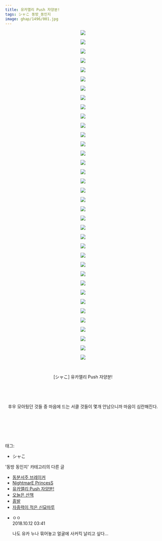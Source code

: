 ```yaml
---
title: 유카앨리 Push 자양분!
tags: シャこ 동방_동인지
image: ghap/1496/001.jpg
---
```

<div class="article">
<p style="text-align: center; clear: none; float: none;"><img src="{{ site.nasurl }}/ghap/1496/001.jpg"/></p>
<p style="text-align: center; clear: none; float: none;"><img src="{{ site.nasurl }}/ghap/1496/002.jpg"/></p>
<p style="text-align: center; clear: none; float: none;"><img src="{{ site.nasurl }}/ghap/1496/003.jpg"/></p>
<p style="text-align: center; clear: none; float: none;"><img src="{{ site.nasurl }}/ghap/1496/004.jpg"/></p>
<p style="text-align: center; clear: none; float: none;"><img src="{{ site.nasurl }}/ghap/1496/005.jpg"/></p>
<p style="text-align: center; clear: none; float: none;"><img src="{{ site.nasurl }}/ghap/1496/006.jpg"/></p>
<p style="text-align: center; clear: none; float: none;"><img src="{{ site.nasurl }}/ghap/1496/007.jpg"/></p>
<p style="text-align: center; clear: none; float: none;"><img src="{{ site.nasurl }}/ghap/1496/008.jpg"/></p>
<p style="text-align: center; clear: none; float: none;"><img src="{{ site.nasurl }}/ghap/1496/009.jpg"/></p>
<p style="text-align: center; clear: none; float: none;"><img src="{{ site.nasurl }}/ghap/1496/010.jpg"/></p>
<p style="text-align: center; clear: none; float: none;"><img src="{{ site.nasurl }}/ghap/1496/011.jpg"/></p>
<p style="text-align: center; clear: none; float: none;"><img src="{{ site.nasurl }}/ghap/1496/012.jpg"/></p>
<p style="text-align: center; clear: none; float: none;"><img src="{{ site.nasurl }}/ghap/1496/013.jpg"/></p>
<p style="text-align: center; clear: none; float: none;"><img src="{{ site.nasurl }}/ghap/1496/014.jpg"/></p>
<p style="text-align: center; clear: none; float: none;"><img src="{{ site.nasurl }}/ghap/1496/015.jpg"/></p>
<p style="text-align: center; clear: none; float: none;"><img src="{{ site.nasurl }}/ghap/1496/016.jpg"/></p>
<p style="text-align: center; clear: none; float: none;"><img src="{{ site.nasurl }}/ghap/1496/017.jpg"/></p>
<p style="text-align: center; clear: none; float: none;"><img src="{{ site.nasurl }}/ghap/1496/018.jpg"/></p>
<p style="text-align: center; clear: none; float: none;"><img src="{{ site.nasurl }}/ghap/1496/019.jpg"/></p>
<p style="text-align: center; clear: none; float: none;"><img src="{{ site.nasurl }}/ghap/1496/020.jpg"/></p>
<p style="text-align: center; clear: none; float: none;"><img src="{{ site.nasurl }}/ghap/1496/021.jpg"/></p>
<p style="text-align: center; clear: none; float: none;"><img src="{{ site.nasurl }}/ghap/1496/022.jpg"/></p>
<p style="text-align: center; clear: none; float: none;"><img src="{{ site.nasurl }}/ghap/1496/023.jpg"/></p>
<p style="text-align: center; clear: none; float: none;"><img src="{{ site.nasurl }}/ghap/1496/024.jpg"/></p>
<p style="text-align: center; clear: none; float: none;"><img src="{{ site.nasurl }}/ghap/1496/025.jpg"/></p>
<p style="text-align: center; clear: none; float: none;"><img src="{{ site.nasurl }}/ghap/1496/026.jpg"/></p>
<p style="text-align: center; clear: none; float: none;"><img src="{{ site.nasurl }}/ghap/1496/027.jpg"/></p>
<p style="text-align: center; clear: none; float: none;"><img src="{{ site.nasurl }}/ghap/1496/028.jpg"/></p>
<p style="text-align: center; clear: none; float: none;"><img src="{{ site.nasurl }}/ghap/1496/029.jpg"/></p>
<p style="text-align: center; clear: none; float: none;"><img src="{{ site.nasurl }}/ghap/1496/030.jpg"/></p>
<p style="text-align: center; clear: none; float: none;"><img src="{{ site.nasurl }}/ghap/1496/031.jpg"/></p>
<p style="text-align: center; clear: none; float: none;"><img src="{{ site.nasurl }}/ghap/1496/032.jpg"/></p>
<p style="text-align: center; clear: none; float: none;"><img src="{{ site.nasurl }}/ghap/1496/033.jpg"/></p>
<p style="text-align: center; clear: none; float: none;"><img src="{{ site.nasurl }}/ghap/1496/034.jpg"/></p>
<p style="text-align: center; clear: none; float: none;"><img src="{{ site.nasurl }}/ghap/1496/035.jpg"/></p>
<p style="text-align: center; clear: none; float: none;"><img src="{{ site.nasurl }}/ghap/1496/036.jpg"/></p>
<p style="text-align: center; clear: none; float: none;"><br/></p>
<p style="text-align: center; clear: none; float: none;">[シャこ] 유카앨리 Push 자양분!</p>
<p style="text-align: center; clear: none; float: none;"><br/></p>
<p style="text-align: center; clear: none; float: none;"><br/></p>
<p style="text-align: center; clear: none; float: none;">후우 모아뒀던 것들 중 마음에 드는 서클 것들이 몇개 안남으니까 마음이 심란해진다.</p>
<p><br/></p>
<p><br/></p>
<p><br/></p>
</div><div class="tagTrail">
<p>태그: </p>
<ul>
<li>シャこ</li>
</ul>
</div><div class="another">
<p>'동방 동인지' 카테고리의 다른 글</p>
<ul>
<li><a href="/2016-08-11-ghap_1498">동분서주 브레이커</a></li>
<li><a href="/2016-08-11-ghap_1497">NightmarE PrincesS</a></li>
<li><a href="/2016-08-11-ghap_1496">유카앨리 Push 자양분!</a></li>
<li><a href="/2016-08-11-ghap_1495">오늘은 산책</a></li>
<li><a href="/2016-08-11-ghap_1494">흙발</a></li>
<li><a href="/2016-08-11-ghap_1488">자중력이 적은 신묘마루</a></li>
</ul>
</div><div class="cb_module cb_fluid">
<div class="cb_wrt cb_profile">
<div class="comment">
<ul>
<li class="cb_thumb_off" id="comment15352702">
<div class="cb_comment_area">
<div class="cb_info_area">
<div class="cb_section">
<span class="cb_nick_name">ㅇㅇ</span>
</div>
<div class="cb_section">
<span class="cb_date">2018.10.12 03:41 </span>
</div>
</div>
<div class="cb_dsc_comment">
<p class="cb_dsc">
											나도 유카 누나 묶어놓고 얼굴에 사커킥 날리고 싶다...
										</p>
</div>
</div></li>
</ul>
</div>
</div><!-- commentList close -->
</div>